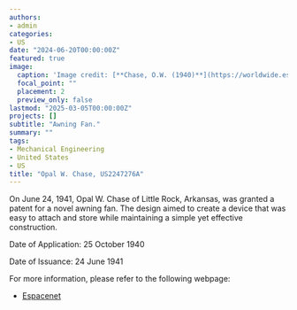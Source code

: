 ```yaml
---
authors:
- admin
categories:
- US
date: "2024-06-20T00:00:00Z"
featured: true
image:
  caption: 'Image credit: [**Chase, O.W. (1940)**](https://worldwide.espacenet.com/patent/search/family/023427341/publication/US2247276A?q=in%3Dopal)'
  focal_point: ""
  placement: 2
  preview_only: false
lastmod: "2025-03-05T00:00:00Z"
projects: []
subtitle: "Awning Fan."
summary: ""
tags:
- Mechanical Engineering
- United States 
- US
title: "Opal W. Chase, US2247276A"
---
```

On June 24, 1941, Opal W. Chase of Little Rock, Arkansas, was granted a patent for a novel awning fan. The design aimed to create a device that was easy to attach and store while maintaining a simple yet effective construction.

Date of Application: 25 October 1940

Date of Issuance: 24 June 1941

For more information, please refer to the following webpage: 

- [Espacenet](https://worldwide.espacenet.com/patent/search/family/023427341/publication/US2247276A?q=in%3Dopal)